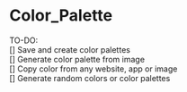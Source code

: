 # Color_Palette  
  
TO-DO:  
[] Save and create color palettes  
[] Generate color palette from image  
[] Copy color from any website, app or image  
[] Generate random colors or color palettes
